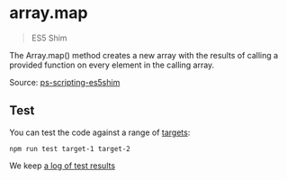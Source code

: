 # array.map

> ES5 Shim

The Array.map() method creates a new array with the results of calling a provided function on every element in the calling array.

Source: [ps-scripting-es5shim](https://github.com/EugenTepin/ps-scripting-es5shim/blob/master/lib/Array/map.js)

## Test

You can test the code against a range of [targets](https://github.com/nbqx/fakestk/blob/master/resources/versions.json):

    npm run test target-1 target-2

We keep [a log of test results](./test/results_log.md)
